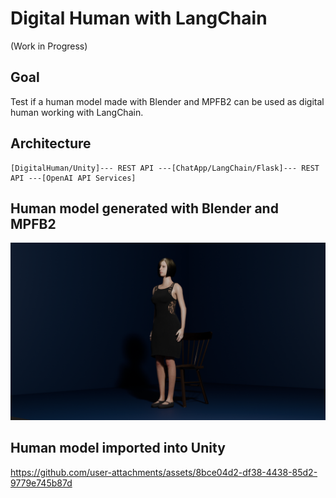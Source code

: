 # Digital Human with LangChain

(Work in Progress)

## Goal

Test if a human model made with Blender and MPFB2 can be used as digital human working with LangChain.

## Architecture

```
[DigitalHuman/Unity]--- REST API ---[ChatApp/LangChain/Flask]--- REST API ---[OpenAI API Services]
```

## Human model generated with Blender and MPFB2

<img src="doc/Lady_blender.png" width=600>

## Human model imported into Unity

https://github.com/user-attachments/assets/8bce04d2-df38-4438-85d2-9779e745b87d


